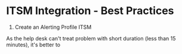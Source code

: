 # ITSM Integration - Best Practices

1) Create an Alerting Profile ITSM

As the help desk can't treat problem with short duration (less than 15 minutes), it's better to 

